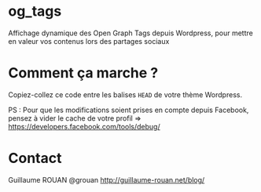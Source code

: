 # og_tags
Affichage dynamique des Open Graph Tags depuis Wordpress, pour mettre en valeur vos contenus lors des partages sociaux

# Comment ça marche ?
Copiez-collez ce code entre les balises <code>HEAD</code> de votre thème Wordpress.

PS : Pour que les modifications soient prises en compte depuis Facebook, pensez à vider le cache de votre profil => https://developers.facebook.com/tools/debug/

# Contact
Guillaume ROUAN
@grouan
http://guillaume-rouan.net/blog/
